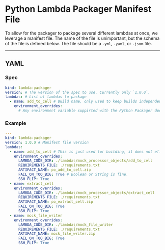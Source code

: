 # Python Lambda Packager Manifest File
To allow for the packager to package several different lambdas at once, we leverage a manifest file. The name of the file is unimportant, but the schema of the file is defined below. The file should be a `.yml`, `.yaml`, or `.json` file.
_____
## YAML

### Spec
```yaml
kind: lambda-packager
version: # The version of the spec to use. Currently only `1.0.0`.
lambdas: # List of lambdas to package
  - name: add_to_cell # Build name, only used to keep builds independent. Must be unque
    environment_overrides:
      # Any environment variable suppirted with the Python Packager documentation
```

### Example
```yaml
---
kind: lambda-packager
version: 1.0.0 # Manifest file version
lambdas:
  - name: add_to_cell # This is just used for building, it does not effect the artifact file.
    environment_overrides:
      LAMBDA_CODE_DIR: ./lambdas/mock_processor_objects/add_to_cell
      REQUIREMENTS_FILE: ./requirements.txt
      ARTIFACT_NAME: po_add_to_cell.zip
      FAIL_ON_TOO_BIG: True # Boolean or String is fine.
      SSH_FLIP: True
  - name: extract_cell
    environment_overrides:
      LAMBDA_CODE_DIR: ./lambdas/mock_processor_objects/extract_cell
      REQUIREMENTS_FILE: ./requirements.txt
      ARTIFACT_NAME: po_extract_cell.zip
      FAIL_ON_TOO_BIG: True
      SSH_FLIP: True
  - name: mock_file_writer
    environment_overrides:
      LAMBDA_CODE_DIR: ./lambdas/mock_file_writer
      REQUIREMENTS_FILE: ./requirements.txt
      ARTIFACT_NAME: mock_file_writer.zip
      FAIL_ON_TOO_BIG: True
      SSH_FLIP: True
```